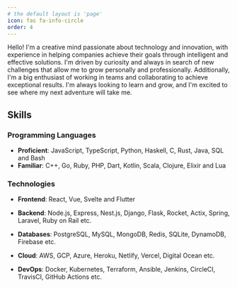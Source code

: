 ```yaml
---
# the default layout is 'page'
icon: fas fa-info-circle
order: 4
---
```


Hello! I'm a creative mind passionate about technology and innovation, with experience in helping companies achieve their goals through intelligent and effective solutions. I'm driven by curiosity and always in search of new challenges that allow me to grow personally and professionally. Additionally, I'm a big enthusiast of working in teams and collaborating to achieve exceptional results. I'm always looking to learn and grow, and I'm excited to see where my next adventure will take me.

## Skills

### Programming Languages

- **Proficient**: JavaScript, TypeScript, Python, Haskell, C, Rust, Java, SQL and Bash
- **Familiar**: C++, Go, Ruby, PHP, Dart, Kotlin, Scala, Clojure, Elixir and Lua

### Technologies

- **Frontend**: React, Vue, Svelte and Flutter

- **Backend**: Node.js, Express, Nest.js, Django, Flask, Rocket, Actix, Spring, Laravel, Ruby on Rail etc.

- **Databases**: PostgreSQL, MySQL, MongoDB, Redis, SQLite, DynamoDB, Firebase etc.

- **Cloud**: AWS, GCP, Azure, Heroku, Netlify, Vercel, Digital Ocean etc.

- **DevOps**: Docker, Kubernetes, Terraform, Ansible, Jenkins, CircleCI, TravisCI, GitHub Actions etc.

